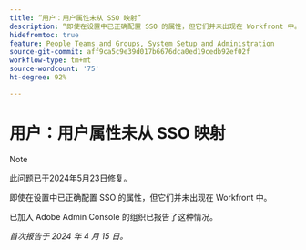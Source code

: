 ```yaml
---
title: “用户：用户属性未从 SSO 映射”
description: “即使在设置中已正确配置 SSO 的属性，但它们并未出现在 Workfront 中。”
hidefromtoc: true
feature: People Teams and Groups, System Setup and Administration
source-git-commit: aff9ca5c9e39d017b6676dca0ed19cedb92ef02f
workflow-type: tm+mt
source-wordcount: '75'
ht-degree: 92%

---
```



# 用户：用户属性未从 SSO 映射

>[!NOTE]
>
>此问题已于2024年5月23日修复。

即使在设置中已正确配置 SSO 的属性，但它们并未出现在 Workfront 中。

已加入 Adobe Admin Console 的组织已报告了这种情况。

_首次报告于 2024 年 4 月 15 日。_
